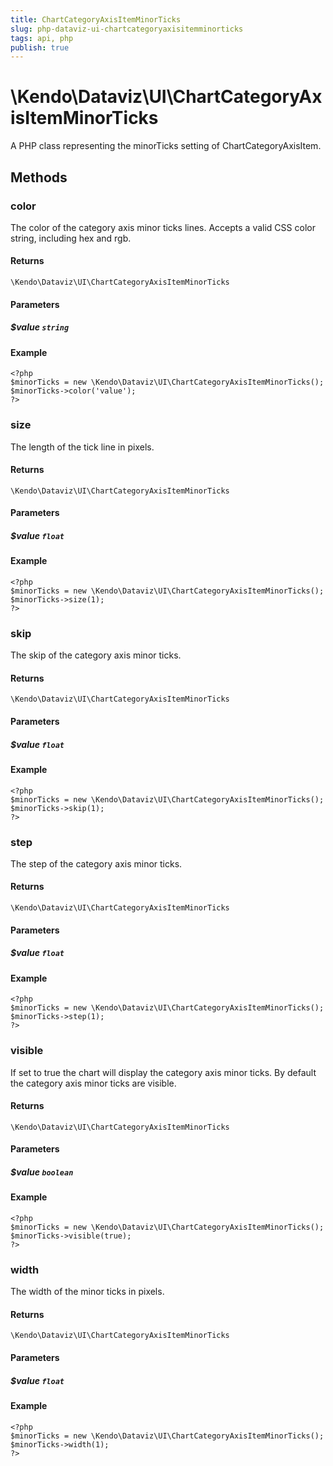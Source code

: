 ```yaml
---
title: ChartCategoryAxisItemMinorTicks
slug: php-dataviz-ui-chartcategoryaxisitemminorticks
tags: api, php
publish: true
---
```


# \Kendo\Dataviz\UI\ChartCategoryAxisItemMinorTicks

A PHP class representing the minorTicks setting of ChartCategoryAxisItem.


## Methods

### color
The color of the category axis minor ticks lines. Accepts a valid CSS color string, including hex and rgb.

#### Returns
`\Kendo\Dataviz\UI\ChartCategoryAxisItemMinorTicks`

#### Parameters

##### $value `string`



#### Example 
    <?php
    $minorTicks = new \Kendo\Dataviz\UI\ChartCategoryAxisItemMinorTicks();
    $minorTicks->color('value');
    ?>

### size
The length of the tick line in pixels.

#### Returns
`\Kendo\Dataviz\UI\ChartCategoryAxisItemMinorTicks`

#### Parameters

##### $value `float`



#### Example 
    <?php
    $minorTicks = new \Kendo\Dataviz\UI\ChartCategoryAxisItemMinorTicks();
    $minorTicks->size(1);
    ?>

### skip
The skip of the category axis minor ticks.

#### Returns
`\Kendo\Dataviz\UI\ChartCategoryAxisItemMinorTicks`

#### Parameters

##### $value `float`



#### Example 
    <?php
    $minorTicks = new \Kendo\Dataviz\UI\ChartCategoryAxisItemMinorTicks();
    $minorTicks->skip(1);
    ?>

### step
The step of the category axis minor ticks.

#### Returns
`\Kendo\Dataviz\UI\ChartCategoryAxisItemMinorTicks`

#### Parameters

##### $value `float`



#### Example 
    <?php
    $minorTicks = new \Kendo\Dataviz\UI\ChartCategoryAxisItemMinorTicks();
    $minorTicks->step(1);
    ?>

### visible
If set to true the chart will display the category axis minor ticks. By default the category axis minor ticks are visible.

#### Returns
`\Kendo\Dataviz\UI\ChartCategoryAxisItemMinorTicks`

#### Parameters

##### $value `boolean`



#### Example 
    <?php
    $minorTicks = new \Kendo\Dataviz\UI\ChartCategoryAxisItemMinorTicks();
    $minorTicks->visible(true);
    ?>

### width
The width of the minor ticks in pixels.

#### Returns
`\Kendo\Dataviz\UI\ChartCategoryAxisItemMinorTicks`

#### Parameters

##### $value `float`



#### Example 
    <?php
    $minorTicks = new \Kendo\Dataviz\UI\ChartCategoryAxisItemMinorTicks();
    $minorTicks->width(1);
    ?>

